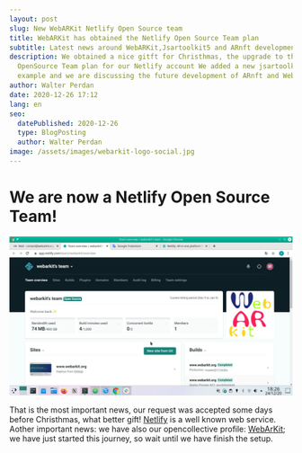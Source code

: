 ```yaml
---
layout: post
slug: New WebARKit Netlify Open Source team
title: WebARKit has obtained the Netlify Open Source Team plan
subtitle: Latest news around WebARKit,Jsartoolkit5 and ARnft development
description: We obtained a nice gitft for Christhmas, the upgrade to the
  OpenSource Team plan for our Netlify account We added a new jsartoolkit5
  example and we are discussing the future development of ARnft and WebARKit.
author: Walter Perdan
date: 2020-12-26 17:12
lang: en
seo:
  datePublished: 2020-12-26
  type: BlogPosting
  author: Walter Perdan
image: /assets/images/webarkit-logo-social.jpg
---
```

# We are now a Netlify Open Source Team!

![Webarkit Netlify Open Source Team](/assets/images/uploads/webar_kit_netlify_open_source_team.jpg "Screenshot fo the board for the WebARKit Netlify Open Source Team.")

That is the most important news, our request was accepted some days before Christhmas, what better gift! [Netlify](https://www.netlify.com/) is a well known web service. Aother important news: we have also our opencollective profile: [WebArKit](https://opencollective.com/webarkit); we have just started this journey, so wait until we have finish the setup.